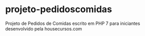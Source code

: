 # projeto-pedidoscomidas

Projeto de Pedidos de Comidas escrito em PHP 7 para iniciantes desenvolvido pela housecursos.com